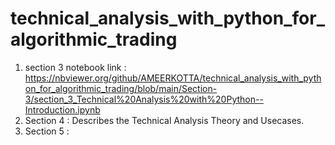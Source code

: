 # technical_analysis_with_python_for_algorithmic_trading

1. section 3 notebook link : https://nbviewer.org/github/AMEERKOTTA/technical_analysis_with_python_for_algorithmic_trading/blob/main/Section-3/section_3_Technical%20Analysis%20with%20Python--Introduction.ipynb
2. Section 4 : Describes the Technical Analysis Theory and Usecases.
3. Section 5 : 
